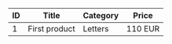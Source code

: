 | ID | Title         | Category | Price   |
|----|---------------|----------|---------|
| 1  | First product | Letters  | 110 EUR |
